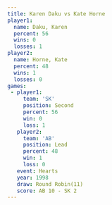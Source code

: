 ```yaml
---
title: Karen Daku vs Kate Horne
player1:           
  name: Daku, Karen
  percent: 56      
  wins: 0          
  losses: 1        
player2:           
  name: Horne, Kate
  percent: 48      
  wins: 1          
  losses: 0        
games:
 - player1:          
     team: 'SK'      
     position: Second
     percent: 56     
     win: 0          
     loss: 1         
   player2:        
     team: 'AB'    
     position: Lead
     percent: 48   
     win: 1        
     loss: 0       
   event: Hearts        
   year: 1998           
   draw: Round Robin(11)
   score: AB 10 - SK 2  
---
```

